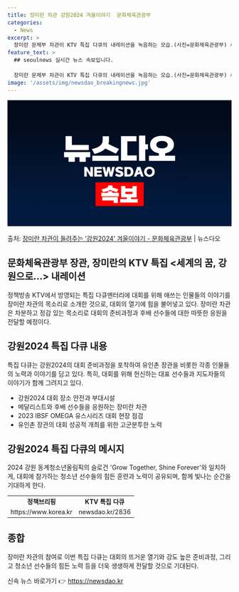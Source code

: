 ```yaml
---
title: 장미란 차관 강원2024 겨울이야기  문화체육관광부
categories:
  - News
excerpt: >
  장미란 문체부 차관이 KTV 특집 다큐의 내레이션을 녹음하는 모습.(사진=문화체육관광부) 세계를 번쩍 들었던…
feature_text: >
  ## seoulnews 실시간 뉴스 속보입니다.

  장미란 문체부 차관이 KTV 특집 다큐의 내레이션을 녹음하는 모습.(사진=문화체육관광부) 세계를 번쩍 들었던…
image: '/assets/img/newsdao_breakingnews.jpg'
---
```


![뉴스다오 속보](/assets/img/newsdao_breakingnews.jpg)

<p>출처: <a href="https://newsdao.kr/2836" rel="dofollow">장미란 차관이 들려주는 ‘강원2024’ 겨울이야기 - 문화체육관광부</a> | 뉴스다오</p>

<h2 data-ke-size="size26">문화체육관광부 장관, 장미란의 KTV 특집 <세계의 꿈, 강원으로…> 내레이션</h2>
  
정책방송 KTV에서 방영되는 특집 다큐멘터리에 대회를 위해 애쓰는 인물들의 이야기를 장미란 차관의 목소리로 소개한 것으로, 대회의 열기에 힘을 불어넣고 있다. 장미란 차관은 차분하고 정감 있는 목소리로 대회의 준비과정과 후배 선수들에 대한 따뜻한 응원을 전달할 예정이다.

<p data-ke-size="size16"></p>
  
<h2 data-ke-size="size26">강원2024 특집 다큐 내용</h2>

특집 다큐는 강원2024의 대회 준비과정을 포착하여 유인촌 장관을 비롯한 각종 인물들의 노력과 이야기를 담고 있다. 특히, 대회를 위해 헌신하는 대표 선수들과 지도자들의 이야기가 함께 그려지고 있다.

<ul>
  <li>강원2024 대회 장소 안전과 부대시설</li>
  <li>메달리스트와 후배 선수들을 응원하는 장미란 차관</li>
  <li>2023 IBSF OMEGA 유스시리즈 대회 현장 점검</li>
  <li>유인촌 장관의 대회 성공적 개최를 위한 고군분투한 노력</li>
</ul>

<p data-ke-size="size16"></p>

<h2 data-ke-size="size26">강원2024 특집 다큐의 메시지</h2>

2024 강원 동계청소년올림픽의 슬로건 'Grow Together, Shine Forever'와 일치하게, 대회에 참가하는 청소년 선수들의 힘든 훈련과 노력이 공유되며, 함께 빛나는 순간을 기대하게 한다.

<table>
    <tr>
        <td style="text-align: center; height: 17px;"><b>정책브리핑</b></td>
        <td style="text-align: center; height: 17px;"><b>KTV 특집 다큐</b></td>
    </tr>
    <tr>
        <td>https://www.korea.kr</td>
        <td>newsdao.kr/2836</td>
    </tr>
</table>

<p data-ke-size="size16"></p>
  
<h2 data-ke-size="size26">종합</h2>

장미란 차관의 참여로 이번 특집 다큐는 대회의 뜨거운 열기와 강도 높은 준비과정, 그리고 청소년 선수들의 힘든 노력 등을 더욱 생생하게 전달할 것으로 기대된다.
 

신속 뉴스 바로가기 👉 <a href="https://newsdao.kr" rel="dofollow">https://newsdao.kr</a>


